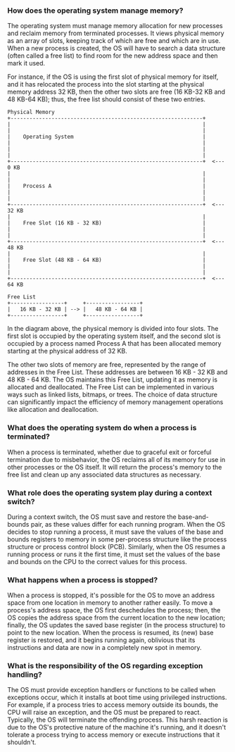 ### How does the operating system manage memory?

The operating system must manage memory allocation for new processes and reclaim memory from terminated processes. It views physical memory as an array of slots, keeping track of which are free and which are in use. When a new process is created, the OS will have to search a data structure (often called a free list) to find room for the new address space and then mark it used.

For instance, if the OS is using the first slot of physical memory for itself, and it has relocated the process into the slot starting at the physical memory address 32 KB, then the other two slots are free (16 KB-32 KB and 48 KB-64 KB); thus, the free list should consist of these two entries.

```
Physical Memory
+-------------------------------------------------------------+
|                                                             |
|                                                             |
|    Operating System                                         |
|                                                             |
|                                                             |
|                                                             |
+-------------------------------------------------------------+  <--- 0 KB
|                                                             |
|                                                             |
|    Process A                                                |
|                                                             |
|                                                             |
+-------------------------------------------------------------+  <--- 32 KB
|                                                             |
|    Free Slot (16 KB - 32 KB)                                |
|                                                             |
|                                                             |
+-------------------------------------------------------------+  <--- 48 KB
|                                                             |
|    Free Slot (48 KB - 64 KB)                                |
|                                                             |
|                                                             |
+-------------------------------------------------------------+  <--- 64 KB

Free List
+-----------------+     +-----------------+
|   16 KB - 32 KB | --> |   48 KB - 64 KB |
+-----------------+     +-----------------+
```

In the diagram above, the physical memory is divided into four slots. The first slot is occupied by the operating system itself, and the second slot is occupied by a process named Process A that has been allocated memory starting at the physical address of 32 KB.

The other two slots of memory are free, represented by the range of addresses in the Free List. These addresses are between 16 KB - 32 KB and 48 KB - 64 KB. The OS maintains this Free List, updating it as memory is allocated and deallocated. The Free List can be implemented in various ways such as linked lists, bitmaps, or trees. The choice of data structure can significantly impact the efficiency of memory management operations like allocation and deallocation.

### What does the operating system do when a process is terminated?

When a process is terminated, whether due to graceful exit or forceful termination due to misbehavior, the OS reclaims all of its memory for use in other processes or the OS itself. It will return the process's memory to the free list and clean up any associated data structures as necessary.

### What role does the operating system play during a context switch?

During a context switch, the OS must save and restore the base-and-bounds pair, as these values differ for each running program. When the OS decides to stop running a process, it must save the values of the base and bounds registers to memory in some per-process structure like the process structure or process control block (PCB). Similarly, when the OS resumes a running process or runs it the first time, it must set the values of the base and bounds on the CPU to the correct values for this process.

### What happens when a process is stopped?

When a process is stopped, it's possible for the OS to move an address space from one location in memory to another rather easily. To move a process's address space, the OS first deschedules the process; then, the OS copies the address space from the current location to the new location; finally, the OS updates the saved base register (in the process structure) to point to the new location. When the process is resumed, its (new) base register is restored, and it begins running again, oblivious that its instructions and data are now in a completely new spot in memory.

### What is the responsibility of the OS regarding exception handling?

The OS must provide exception handlers or functions to be called when exceptions occur, which it installs at boot time using privileged instructions. For example, if a process tries to access memory outside its bounds, the CPU will raise an exception, and the OS must be prepared to react. Typically, the OS will terminate the offending process. This harsh reaction is due to the OS's protective nature of the machine it's running, and it doesn't tolerate a process trying to access memory or execute instructions that it shouldn't.